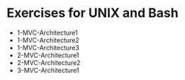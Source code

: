 # Exercises for UNIX and Bash

* 1-MVC-Architecture1
* 1-MVC-Architecture2
* 1-MVC-Architecture3
* 2-MVC-Architecture1
* 2-MVC-Architecture2
* 3-MVC-Architecture1
